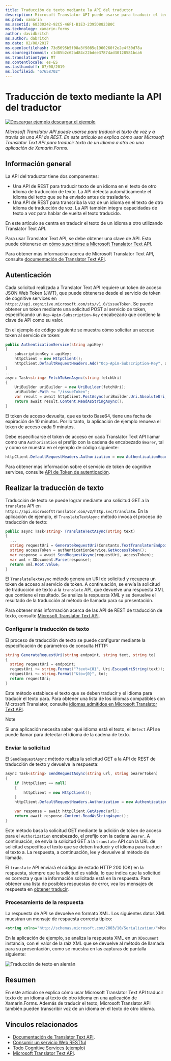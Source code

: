 ```yaml
---
title: Traducción de texto mediante la API del traductor
description: Microsoft Translator API puede usarse para traducir el texto de voz y a través de una API de REST. En este artículo se explica cómo usar Microsoft Translator Text API para traducir texto de un idioma a otro en una aplicación de Xamarin.Forms.
ms.prod: xamarin
ms.assetid: 68330242-92C5-46F1-B1E3-2395D8823B0C
ms.technology: xamarin-forms
author: davidbritch
ms.author: dabritch
ms.date: 02/08/2017
ms.openlocfilehash: 73d5695b5f08a3f9085e1960260f2e2e4f30d78a
ms.sourcegitcommit: c1d85b2c62ad84c22bdee37874ad30128581bca6
ms.translationtype: MT
ms.contentlocale: es-ES
ms.lasthandoff: 07/08/2019
ms.locfileid: "67658702"
---
```

# <a name="text-translation-using-the-translator-api"></a>Traducción de texto mediante la API del traductor

[![Descargar ejemplo](~/media/shared/download.png) descargar el ejemplo](https://developer.xamarin.com/samples/xamarin-forms/WebServices/TodoCognitiveServices/)

_Microsoft Translator API puede usarse para traducir el texto de voz y a través de una API de REST. En este artículo se explica cómo usar Microsoft Translator Text API para traducir texto de un idioma a otro en una aplicación de Xamarin.Forms._

## <a name="overview"></a>Información general

La API del traductor tiene dos componentes:

- Una API de REST para traducir texto de un idioma en el texto de otro idioma de traducción de texto. La API detecta automáticamente el idioma del texto que se ha enviado antes de trasladarlo.
- Una API de REST para transcriba la voz de un idioma en el texto de otro idioma de traducción de voz. La API también integra capacidades de texto a voz para hablar de vuelta el texto traducido.

En este artículo se centra en traducir el texto de un idioma a otro utilizando Translator Text API.

Para usar Translator Text API, se debe obtener una clave de API. Esto puede obtenerse en [cómo suscribirse a Microsoft Translator Text API](/azure/cognitive-services/translator/translator-text-how-to-signup/).

Para obtener más información acerca de Microsoft Translator Text API, consulte [documentación de Translator Text API](/azure/cognitive-services/translator/).

## <a name="authentication"></a>Autenticación

Cada solicitud realizada a Translator Text API requiere un token de acceso JSON Web Token (JWT), que puede obtenerse desde el servicio de token de cognitive services en `https://api.cognitive.microsoft.com/sts/v1.0/issueToken`. Se puede obtener un token mediante una solicitud POST al servicio de token, especificando un `Ocp-Apim-Subscription-Key` encabezado que contiene la clave de API como su valor.

En el ejemplo de código siguiente se muestra cómo solicitar un acceso token al servicio de token:

```csharp
public AuthenticationService(string apiKey)
{
    subscriptionKey = apiKey;
    httpClient = new HttpClient();
    httpClient.DefaultRequestHeaders.Add("Ocp-Apim-Subscription-Key", apiKey);
}
...
async Task<string> FetchTokenAsync(string fetchUri)
{
    UriBuilder uriBuilder = new UriBuilder(fetchUri);
    uriBuilder.Path += "/issueToken";
    var result = await httpClient.PostAsync(uriBuilder.Uri.AbsoluteUri, null);
    return await result.Content.ReadAsStringAsync();
}
```

El token de acceso devuelta, que es texto Base64, tiene una fecha de expiración de 10 minutos. Por lo tanto, la aplicación de ejemplo renueva el token de acceso cada 9 minutos.

Debe especificarse el token de acceso en cada Translator Text API llamar como una `Authorization` el prefijo con la cadena de encabezado `Bearer`, tal y como se muestra en el ejemplo de código siguiente:

```csharp
httpClient.DefaultRequestHeaders.Authorization = new AuthenticationHeaderValue("Bearer", bearerToken);
```

Para obtener más información sobre el servicio de token de cognitive services, consulte [API de Token de autenticación](http://docs.microsofttranslator.com/oauth-token.html).

## <a name="performing-text-translation"></a>Realizar la traducción de texto

Traducción de texto se puede lograr mediante una solicitud GET a la `translate` API en `https://api.microsofttranslator.com/v2/http.svc/translate`. En la aplicación de ejemplo, el `TranslateTextAsync` método invoca el proceso de traducción de texto:

```csharp
public async Task<string> TranslateTextAsync(string text)
{
  ...
  string requestUri = GenerateRequestUri(Constants.TextTranslatorEndpoint, text, "en", "de");
  string accessToken = authenticationService.GetAccessToken();
  var response = await SendRequestAsync(requestUri, accessToken);
  var xml = XDocument.Parse(response);
  return xml.Root.Value;
}
```

El `TranslateTextAsync` método genera un URI de solicitud y recupera un token de acceso al servicio de token. A continuación, se envía la solicitud de traducción de texto a la `translate` API, que devuelve una respuesta XML que contiene el resultado. Se analiza la respuesta XML y se devuelve el resultado de la traducción al método de llamada para su presentación.

Para obtener más información acerca de las API de REST de traducción de texto, consulte [Microsoft Translator Text API](http://docs.microsofttranslator.com/text-translate.html).

### <a name="configuring-text-translation"></a>Configurar la traducción de texto

El proceso de traducción de texto se puede configurar mediante la especificación de parámetros de consulta HTTP:

```csharp
string GenerateRequestUri(string endpoint, string text, string to)
{
  string requestUri = endpoint;
  requestUri += string.Format("?text={0}", Uri.EscapeUriString(text));
  requestUri += string.Format("&to={0}", to);
  return requestUri;
}
```

Este método establece el texto que se deben traducir y el idioma para traducir el texto para. Para obtener una lista de los idiomas compatibles con Microsoft Translator, consulte [idiomas admitidos en Microsoft Translator Text API](/azure/cognitive-services/translator/languages/).

> [!NOTE]
> Si una aplicación necesita saber qué idioma está el texto, el `Detect` API se puede llamar para detectar el idioma de la cadena de texto.

### <a name="sending-the-request"></a>Enviar la solicitud

El `SendRequestAsync` método realiza la solicitud GET a la API de REST de traducción de texto y devuelve la respuesta:

```csharp
async Task<string> SendRequestAsync(string url, string bearerToken)
{
    if (httpClient == null)
    {
        httpClient = new HttpClient();
    }
    httpClient.DefaultRequestHeaders.Authorization = new AuthenticationHeaderValue("Bearer", bearerToken);

    var response = await httpClient.GetAsync(url);
    return await response.Content.ReadAsStringAsync();
}
```

Este método basa la solicitud GET mediante la adición de token de acceso para el `Authorization` encabezado, el prefijo con la cadena `Bearer`. A continuación, se envía la solicitud GET a la `translate` API con la URL de solicitud especifica el texto que se deben traducir y el idioma para traducir el texto a. La respuesta, a continuación, lee y devuelve al método de llamada.

El `translate` API enviará el código de estado HTTP 200 (OK) en la respuesta, siempre que la solicitud es válida, lo que indica que la solicitud es correcta y que la información solicitada está en la respuesta. Para obtener una lista de posibles respuestas de error, vea los mensajes de respuesta en [obtener traducir](http://docs.microsofttranslator.com/text-translate.html#!/default/get_Translate).

### <a name="processing-the-response"></a>Procesamiento de la respuesta

La respuesta de API se devuelve en formato XML. Los siguientes datos XML muestran un mensaje de respuesta correcta típico:

```xml
<string xmlns="http://schemas.microsoft.com/2003/10/Serialization/">Morgen kaufen gehen ein</string>
```

En la aplicación de ejemplo, se analiza la respuesta XML en un `XDocument` instancia, con el valor de la raíz XML que se devuelve al método de llamada para su presentación, como se muestra en las capturas de pantalla siguiente:

![](text-translation-images/text-translation.png "Traducción de texto en alemán")

## <a name="summary"></a>Resumen

En este artículo se explica cómo usar Microsoft Translator Text API traducir texto de un idioma al texto de otro idioma en una aplicación de Xamarin.Forms. Además de traducir el texto, Microsoft Translator API también pueden transcribir voz de un idioma en el texto de otro idioma.

## <a name="related-links"></a>Vínculos relacionados

- [Documentación de Translator Text API](/azure/cognitive-services/translator/).
- [Consumir un servicio Web RESTful](~/xamarin-forms/data-cloud/web-services/rest.md)
- [Todo Cognitive Services (ejemplo)](https://developer.xamarin.com/samples/xamarin-forms/WebServices/TodoCognitiveServices/)
- [Microsoft Translator Text API](http://docs.microsofttranslator.com/text-translate.html).
